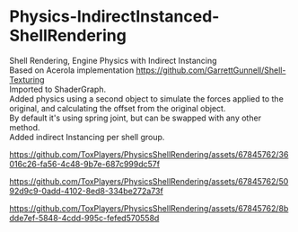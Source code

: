 # Physics-IndirectInstanced-ShellRendering
Shell Rendering, Engine Physics with Indirect Instancing<br />
Based on Acerola implementation https://github.com/GarrettGunnell/Shell-Texturing<br />
Imported to ShaderGraph.<br />
Added physics using a second object to simulate the forces applied to the original, and calculating the offset from the original object.<br />
By default it's using spring joint, but can be swapped with any other method.<br />
Added indirect Instancing per shell group.<br />

https://github.com/ToxPlayers/PhysicsShellRendering/assets/67845762/36016c26-fa56-4c48-9b7e-687c999dc57f  



https://github.com/ToxPlayers/PhysicsShellRendering/assets/67845762/5092d9c9-0add-4102-8ed8-334be272a73f



https://github.com/ToxPlayers/PhysicsShellRendering/assets/67845762/8bdde7ef-5848-4cdd-995c-fefed570558d

